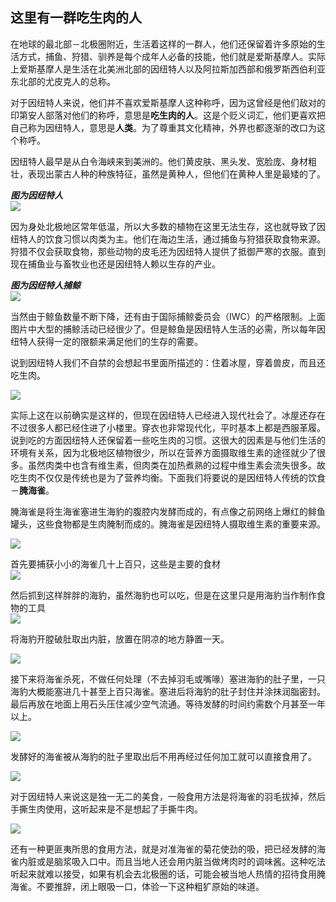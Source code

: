 ## 这里有一群吃生肉的人

在地球的最北部－北极圈附近，生活着这样的一群人，他们还保留着许多原始的生活方式，捕鱼、狩猎、驯养是每个成年人必备的技能，他们就是爱斯基摩人。实际上爱斯基摩人是生活在北美洲北部的因纽特人以及阿拉斯加西部和俄罗斯西伯利亚东北部的尤皮克人的总称。    

对于因纽特人来说，他们并不喜欢爱斯基摩人这种称呼，因为这曾经是他们敌对的印第安人部落对他们的称呼，意思是**吃生肉的人**。这是个贬义词汇，他们更喜欢把自己称为因纽特人，意思是**人类**。为了尊重其文化精神，外界也都逐渐的改口为这个称呼。    

因纽特人最早是从白令海峡来到美洲的。他们黄皮肤、黑头发、宽脸庞、身材粗壮，表现出蒙古人种的种族特征，虽然是黄种人，但他们在黄种人里是最矮的了。  

***图为因纽特人***  
![](imgs/751px-Inuit_Grandma_1_1995_06_11.jpg)

因为身处北极地区常年低温，所以大多数的植物在这里无法生存，这也就导致了因纽特人的饮食习惯以肉类为主。他们在海边生活，通过捕鱼与狩猎获取食物来源。狩猎不仅会获取食物，那些动物的皮毛还为因纽特人提供了抵御严寒的衣服。直到现在捕鱼业与畜牧业也还是因纽特人赖以生存的产业。    

***图为因纽特人捕鲸***  
![](imgs/201303160927144145.jpg)    

当然由于鲸鱼数量不断下降，还有由于国际捕鲸委员会（IWC）的严格限制。上面图片中大型的捕鲸活动已经很少了。但是鲸鱼是因纽特人生活的必需，所以每年因纽特人获得一定的限额来满足他们的生存的需要。     

说到因纽特人我们不自禁的会想起书里面所描述的：住着冰屋，穿着兽皮，而且还吃生肉。   

![](imgs/hxnRWf3Y9pOSXnhtSHR5ehFpZlAXJpk7JhvnO78HoNlIV1490848719482.jpg)    

实际上这在以前确实是这样的，但现在因纽特人已经进入现代社会了。冰屋还存在不过很多人都已经住进了小楼里。穿衣也非常现代化，平时基本上都是西服革履。说到吃的方面因纽特人还保留着一些吃生肉的习惯。这很大的因素是与他们生活的环境有关系，因为北极地区植物很少，所以在营养方面摄取维生素的途径就少了很多。虽然肉类中也含有维生素，但肉类在加热煮熟的过程中维生素会流失很多。故吃生肉不仅仅是传统也是为了营养均衡。下面我们将要说的是因纽特人传统的饮食－**腌海雀**。       

腌海雀是将生海雀塞进生海豹的腹腔内发酵而成的，有点像之前网络上爆红的鲱鱼罐头，这些食物都是生肉腌制而成的。腌海雀是因纽特人摄取维生素的重要来源。    

![](imgs/2e1144d40d213f3dca051cbab2d6eb9a_b.jpg)

首先要捕获小小的海雀几十上百只，这些是主要的食材      
![](imgs/kSrpGFq.jpg)   

然后抓到这样胖胖的海豹，虽然海豹也可以吃，但是在这里只是用海豹当作制作食物的工具    
![](imgs/Sealstock.jpg)     

将海豹开膛破肚取出内脏，放置在阴凉的地方静置一天。

![](imgs/7e54ed7c76bf99baf9eb935b718acd67_b.jpg)

接下来将海雀杀死，不做任何处理（不去掉羽毛或嘴喙）塞进海豹的肚子里，一只海豹大概能塞进几十甚至上百只海雀。塞进后将海豹的肚子封住并涂抹润脂密封。最后再放在地面上用石头压住减少空气流通。等待发酵的时间约需数个月甚至一年以上。             

![](imgs/369358c40fca3d21d1119f097c545d81_b.jpg)    

发酵好的海雀被从海豹的肚子里取出后不用再经过任何加工就可以直接食用了。     

![](imgs/24e688909adcc76410cc8a8cb082f2d9_b.png)

对于因纽特人来说这是独一无二的美食，一般食用方法是将海雀的羽毛拔掉，然后手撕生肉使用，这听起来是不是想起了手撕牛肉。

![](imgs/30b9d35000e2852e4ace62b6c77cacc7_b.jpg)    

还有一种更匪夷所思的食用方法，就是对准海雀的菊花使劲的吸，把已经发酵的海雀内脏或是脑浆吸入口中。而且当地人还会用内脏当做烤肉时的调味酱。这种吃法听起来就难以接受，如果有机会去北极圈的话，可能会被当地人热情的招待食用腌海雀。不要推辞，闭上眼吸一口，体验一下这种粗犷原始的味道。











